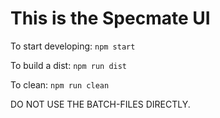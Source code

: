 # This is the Specmate UI

To start developing: ```npm start```

To build a dist: ```npm run dist```

To clean: ```npm run clean```

DO NOT USE THE BATCH-FILES DIRECTLY.